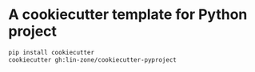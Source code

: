 # A cookiecutter template for Python project

```bash
pip install cookiecutter
cookiecutter gh:lin-zone/cookiecutter-pyproject
```
